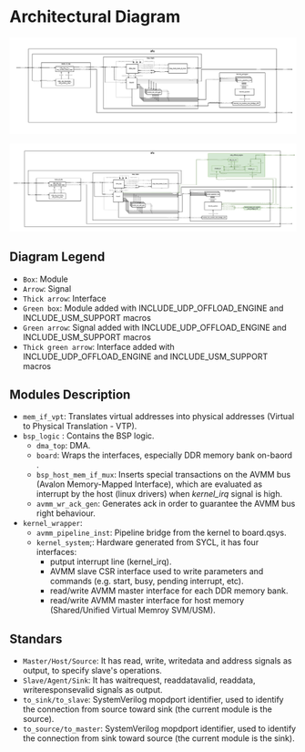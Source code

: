 # Architectural Diagram

<p align="center">
  <img src="img/base_arch_diagram.png" width="1000">
</p>

<p align="center">
  <img src="img/arch_diagram.png" width="1000">
</p>

## Diagram Legend <a name="ch_diagram_l"></a>
* `Box`: Module
* `Arrow`: Signal
* `Thick arrow`: Interface
* `Green box`: Module added with INCLUDE_UDP_OFFLOAD_ENGINE and INCLUDE_USM_SUPPORT macros
* `Green arrow`: Signal added with INCLUDE_UDP_OFFLOAD_ENGINE and INCLUDE_USM_SUPPORT macros
* `Thick green arrow`: Interface added with INCLUDE_UDP_OFFLOAD_ENGINE and INCLUDE_USM_SUPPORT macros

## Modules Description <a name="ch_modules"></a>
* `mem_if_vpt`: Translates virtual addresses into physical addresses (Virtual to Physical Translation - VTP).
* `bsp_logic` : Contains the BSP logic.
  * `dma_top`: DMA.
  * `board`: Wraps the interfaces, especially DDR memory bank on-baord .
  * `bsp_host_mem_if_mux`: Inserts special transactions on the AVMM bus (Avalon Memory-Mapped Interface), which are evaluated as interrupt by the host (linux drivers) when *kernel_irq* signal is high.
  * `avmm_wr_ack_gen`: Generates ack in order to guarantee the AVMM bus right behaviour.
* `kernel_wrapper`:
  * `avmm_pipeline_inst`: Pipeline bridge from the kernel to board.qsys. 
  * `kernel_system`;: Hardware generated from SYCL, it has four interfaces:
    * putput interrupt line (kernel_irq).
    * AVMM slave CSR interface used to write parameters and commands (e.g. start, busy, pending interrupt, etc).
    * read/write AVMM master interface for each DDR memory bank.
    * read/write AVMM master interface for host memory (Shared/Unified Virtual Memroy SVM/USM).

## Standars <a name="ch_standards"></a>
* `Master/Host/Source`: It has read, write, writedata and address signals as output, to specify slave's operations.
* `Slave/Agent/Sink`: It has waitrequest, readdatavalid, readdata, writeresponsevalid signals as output.
* `to_sink/to_slave`: SystemVerilog mopdport identifier, used to identify the connection from source toward sink (the current module is the source).
* `to_source/to_master`: SystemVerilog mopdport identifier, used to identify the connection from sink toward source (the current module is the sink).